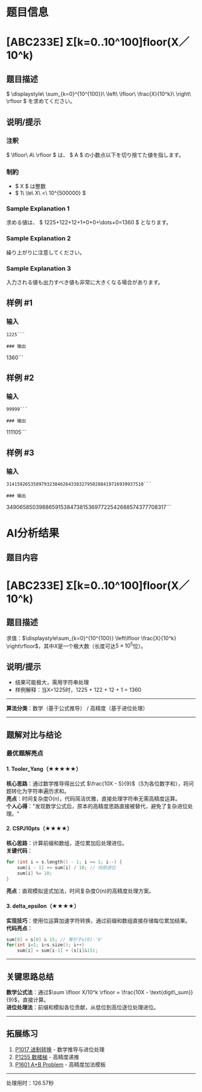 # 题目信息

# [ABC233E] Σ[k=0..10^100]floor(X／10^k)

## 题目描述

[problemUrl]: https://atcoder.jp/contests/abc233/tasks/abc233_e

$ \displaystyle\ \sum_{k=0}^{10^{100}}\ \left\ \lfloor\ \frac{X}{10^k}\ \right\ \rfloor $ を求めてください。

## 说明/提示

### 注釈

$ \lfloor\ A\ \rfloor $ は、 $ A $ の小数点以下を切り捨てた値を指します。

### 制約

- $ X $ は整数
- $ 1\ \le\ X\ <\ 10^{500000} $

### Sample Explanation 1

求める値は、 $ 1225+122+12+1+0+0+\dots+0=1360 $ となります。

### Sample Explanation 2

繰り上がりに注意してください。

### Sample Explanation 3

入力される値も出力すべき値も非常に大きくなる場合があります。

## 样例 #1

### 输入

```
1225```

### 输出

```
1360```

## 样例 #2

### 输入

```
99999```

### 输出

```
111105```

## 样例 #3

### 输入

```
314159265358979323846264338327950288419716939937510```

### 输出

```
349065850398865915384738153697722542688574377708317```

# AI分析结果



## 题目内容

# [ABC233E] Σ[k=0..10^100]floor(X／10^k)

## 题目描述

求值：$\displaystyle\sum_{k=0}^{10^{100}} \left\lfloor \frac{X}{10^k} \right\rfloor$，其中$X$是一个极大数（长度可达$5\times10^5$位）。

## 说明/提示
- 结果可能极大，需用字符串处理
- 样例解释：当X=1225时，1225 + 122 + 12 + 1 = 1360

---

**算法分类**：数学（基于公式推导） / 高精度（基于进位处理）

---

## 题解对比与结论

### 最优题解亮点

#### 1. Tooler_Yang（★★★★★）
**核心思路**：通过数学推导得出公式 $\frac{10X - S}{9}$（S为各位数字和），将问题转化为字符串遍历求和。  
**亮点**：时间复杂度O(n)，代码简洁优雅，直接处理字符串无需高精度运算。  
**个人心得**："发现数学公式后，原本的高精度思路直接被替代，避免了复杂进位处理。"

#### 2. CSPJ10pts（★★★★）
**核心思路**：计算前缀和数组，逐位累加后处理进位。  
**关键代码**：
```cpp
for (int i = s.length() - 1; i >= 1; i--) {
    sum[i - 1] += sum[i] / 10; // 向前进位
    sum[i] %= 10;
}
```
**亮点**：直观模拟竖式加法，时间复杂度O(n)的高精度处理方案。

#### 3. __delta_epsilon__（★★★★）
**实现技巧**：使用位运算加速字符转换，通过前缀和数组直接存储每位累加结果。  
**代码亮点**：
```cpp
sum[0] = s[0] & 15; // 等价于s[0]-'0'
for(int i=1; i<s.size(); i++) 
    sum[i] = sum[i-1] + (s[i]&15);
```

---

## 关键思路总结
**数学公式法**：通过$\sum \lfloor X/10^k \rfloor = \frac{10X - \text{digit\_sum}}{9}$，直接计算。  
**进位处理法**：前缀和模拟各位贡献，从低位到高位逐位处理进位。

---

## 拓展练习
1. [P1017 进制转换](https://www.luogu.com.cn/problem/P1017) - 数学推导与进位处理
2. [P1255 数楼梯](https://www.luogu.com.cn/problem/P1255) - 高精度递推
3. [P1601 A+B Problem](https://www.luogu.com.cn/problem/P1601) - 高精度加法模板

---
处理用时：126.57秒